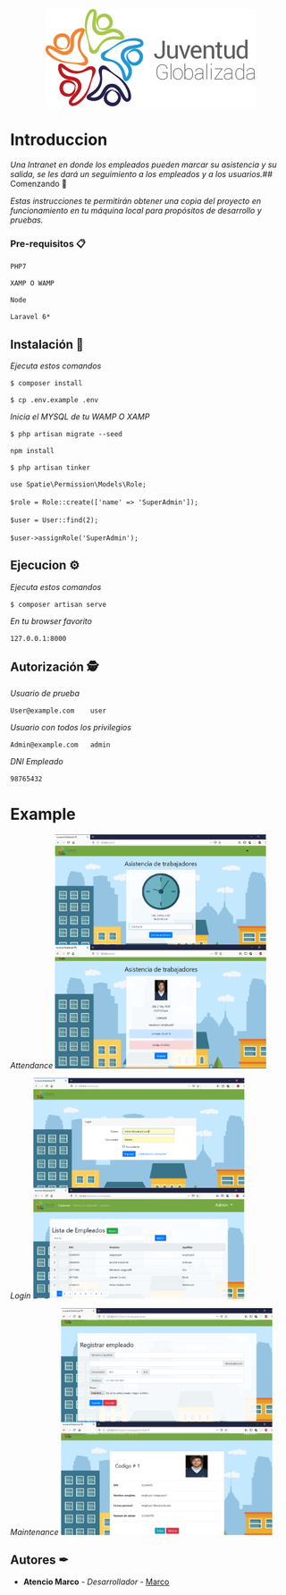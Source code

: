 <p align="center">
<a href="https://github.com/MarcoAtencio/JuventudGlobalizada" ><img src="https://github.com/MarcoAtencio/JuventudGlobalizada/blob/master/public/img/resource/logo.png" alt="LOGO" with="250"></a>
</p>

# Introduccion

_Una Intranet en donde los empleados pueden marcar su asistencia y su salida, se les dará un seguimiento a los empleados y a los usuarios._## Comenzando 🏅

_Estas instrucciones te permitirán obtener una copia del proyecto en funcionamiento en tu máquina local para propósitos de desarrollo y pruebas._


### Pre-requisitos 📋

```
PHP7
```

```
XAMP O WAMP
```

```
Node
```

```
Laravel 6*
```


## Instalación 🔧

_Ejecuta estos comandos_

```
$ composer install
```

```
$ cp .env.example .env
```

_Inicia el MYSQL de tu WAMP O XAMP_

```	
$ php artisan migrate --seed
```

```
npm install
```

```
$ php artisan tinker
```

```
use Spatie\Permission\Models\Role;

$role = Role::create(['name' => 'SuperAdmin']);

$user = User::find(2);

$user->assignRole('SuperAdmin');
```

## Ejecucion ⚙

_Ejecuta estos comandos_

```
$ composer artisan serve
```

_En tu browser favorito_

```
127.0.0.1:8000
```


## Autorización 🕵‍

_Usuario de prueba_

```
User@example.com    user
```

_Usuario con todos los privilegios_

```
Admin@example.com   admin
```

_DNI Empleado_

```
98765432
```
# Example

_Attendance_
<img src="https://github.com/MarcoAtencio/JuventudGlobalizada/blob/master/public/img/readme/Attendance.png" alt="LOGO" style="max-width:75%;">

_Login_
<img src="https://github.com/MarcoAtencio/JuventudGlobalizada/blob/master/public/img/readme/Login.png" alt="LOGO" style="max-width:75%;">

_Maintenance_
<img src="https://github.com/MarcoAtencio/JuventudGlobalizada/blob/master/public/img/readme/Maintenance.png" alt="LOGO" style="max-width:75%;">


## Autores ✒

* **Atencio Marco** - *Desarrollador* - [Marco](https://github.com/MarcoAtencio)


